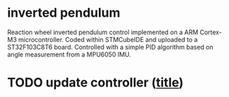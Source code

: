 # inverted pendulum
Reaction wheel inverted pendulum control implemented on a ARM Cortex-M3 microcontroller. Coded within STMCubeIDE and uploaded to a ST32F103C8T6 board. 
Controlled with a simple PID algorithm based on angle measurement from a MPU6050 IMU.

# TODO update controller ([title](https://github.com/juansibecas/pendulum-simulation))

